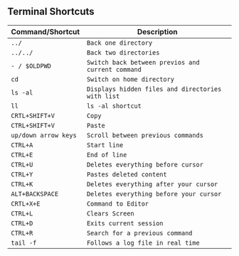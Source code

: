 ## Terminal Shortcuts

Command/Shortcut | Description
--|-- 
`../`|`Back one directory`
`../../`|`Back two directories`
`- / $OLDPWD`|`Switch back between previos and current command`
`cd`|`Switch on home directory`
`ls -al`|`Displays hidden files and directories with list`
`ll`|`ls -al shortcut`
`CRTL+SHIFT+V`|`Copy`
`CTRL+SHIFT+V`|`Paste`
`up/down arrow keys`|`Scroll between previous commands`
`CTRL+A`|`Start line`
`CTRL+E`|`End of line`
`CTRL+U`|`Deletes everything before cursor`
`CTRL+Y`|`Pastes deleted content`
`CTRL+K`|`Deletes everything after your cursor`
`ALT+BACKSPACE`|`Deletes everything before your cursor`
`CRTL+X+E`|`Command to Editor`
`CTRL+L`|`Clears Screen`
`CTRL+D`|`Exits current session`
`CTRL+R`|`Search for a previous command`
`tail -f`|`Follows a log file in real time`